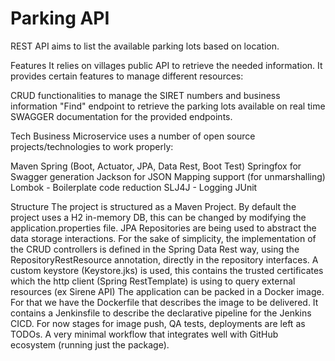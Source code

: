# Parking API
REST API aims to list the available parking lots based on location.

Features
It relies on villages public API to retrieve the needed information. It provides certain features to manage different resources:

CRUD functionalities to manage the SIRET numbers and business information
"Find" endpoint to retrieve the parking lots available on real time
SWAGGER documentation for the provided endpoints.

Tech
Business Microservice uses a number of open source projects/technologies to work properly:

Maven
Spring (Boot, Actuator, JPA, Data Rest, Boot Test)
Springfox for Swagger generation
Jackson for JSON Mapping support (for unmarshalling)
Lombok - Boilerplate code reduction
SLJ4J - Logging
JUnit

Structure
The project is structured as a Maven Project. By default the project uses a H2 in-memory DB, this can be changed by modifying the application.properties file. JPA Repositories are being used to abstract the data storage interactions. For the sake of simplicity, the implementation of the CRUD controllers is defined in the Spring Data Rest way, using the RepositoryRestResource annotation, directly in the repository interfaces. A custom keystore (Keystore.jks) is used, this contains the trusted certificates which the http client (Spring RestTemplate) is using to query external resources (ex Sirene API) The application can be packed in a Docker image. For that we have the Dockerfile that describes the image to be delivered. It contains a Jenkinsfile to describe the declarative pipeline for the Jenkins CICD. For now stages for image push, QA tests, deployments are left as TODOs. A very minimal workflow that integrates well with GitHub ecosystem (running just the package).
